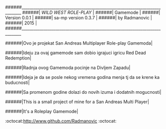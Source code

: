 ######______________________________________________________________________________
######|                *WILD WEST ROLE-PLAY*                                       |
######|                     Gamemode                                               |
######|                   Version 0.0.1                                            |
######|                  sa-mp version 0.3.7                                       |
######|                    by Radmanovic                                           |
######|                       2015                                                 |
######______________________________________________________________________________

######|Ovo je projekat San Andreas Multiplayer Role-play Gamemoda|

######|Ideju za ovaj gamemode sam dobio igrajuci igricu Red Dead Redemption|

######|Radnja ovog Gamemoda pocinje na Divljem Zapadu|

######|Ideja je da se posle nekog vremena godina menja tj da se krene ka buducnosti|

######|Sa promenom godine dolazi do novih izuma i dodatnih mogucnosti|

######|This is a small project of mine for a San Andreas Multi Player|

######|It's a Roleplay Gamemode|

:octocat:http://www.github.com/Radmanovic :octocat:
